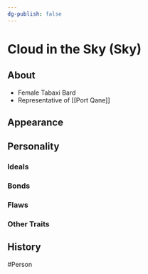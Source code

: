 ```yaml
---
dg-publish: false
---
```


# Cloud in the Sky (Sky)
## About
- Female Tabaxi Bard
- Representative of [[Port Qane]]

## Appearance


## Personality
### Ideals


### Bonds


### Flaws


### Other Traits


## History


#Person